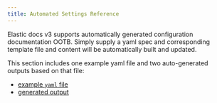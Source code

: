 ```yaml
---
title: Automated Settings Reference
---
```


Elastic docs v3 supports automatically generated configuration documentation OOTB.
Simply supply a yaml spec and corresponding template file and content will be automatically built and updated.

This section includes one example yaml file and two auto-generated outputs based on that file:

* [example `yaml` file](source.md)
* [generated output](generated.md)